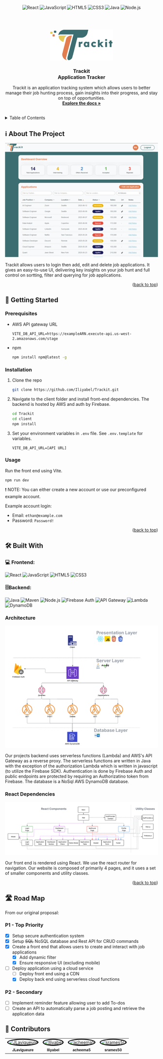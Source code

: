 <div align="center">

  ![React](https://img.shields.io/badge/React-20232A?style=for-the-badge&logo=react&logoColor=61DAFB)
  ![JavaScript](https://img.shields.io/badge/JavaScript-F7DF1E?style=for-the-badge&logo=javascript&logoColor=000)
  ![HTML5](https://img.shields.io/badge/HTML5-E34F26?style=for-the-badge&logo=html5&logoColor=fff)
  ![CSS3](https://img.shields.io/badge/CSS3-1572B6?style=for-the-badge&logo=css3&logoColor=fff)
  ![Java](https://img.shields.io/badge/Java-ED8B00?style=for-the-badge&logo=openjdk&logoColor=white)
  ![Node.js](https://img.shields.io/badge/Node.js-339933?style=for-the-badge&logo=nodedotjs&logoColor=white)

</div>

<br />
<br />

<br />
<div align="center">
  <a href="https://github.com/i">
    <img src="readmeAssets/LogoText.svg" alt="Logo" width="auto" height="100">
  </a>

<h3 align="center">Trackit<br>Application Tracker</h3>

  <p align="center">
    Trackit is an application tracking system which allows users to better manage their job hunting process, gain insights into their progress, and stay on top of opportunities.
    <br />
    <a href="https://github.com/Iliyabel/Trackit"><strong>Explore the docs »</strong></a>
    <br />
    <br />
  </p>
</div>

<!-- TABLE OF CONTENTS -->
<details>
  <summary>Table of Contents</summary>
  <ol>
    <li>
      <a href="#ℹ️-about-the-project">ℹ️ About The Project</a>
    <li><a href="#📌-getting-started">📌 Getting Started</a></li>
            <ul>
    <li><a href="#prerequisites">Prerequisites</a></li>
    <li><a href="#installation">Installation</a></li>
    <li><a href="#usage">Usage</a></li>
      </ul>
    </li>
    <li>
      <a href="🛠️-built-with">🛠️ Built with</a>
    </li>
    <li><a href="🛣️-roadmap">🛣️ Roadmap</a></li>
    <li><a href="#👥-contributors">👥 Contributors</a></li>
  </ol>
</details>


<!-- ABOUT THE PROJECT -->
## ℹ️ About The Project

<img src="readmeAssets/dashboard.png" alt="Logo" >

Trackit allows users to login then add, edit and delete job applications. It gives an easy-to-use UI, delivering key insights on your job hunt and full control on sortting, filter and querying for job applications. 

<p align="right">(<a href="#readme-top">back to top</a>)</p>

<!-- HOW TO USE -->
## 📌 Getting Started
### Prerequisites

* AWS API gateway URL
  ```
  VITE_DB_API_URL=https://exampleARN.execute-api.us-west-2.amazonaws.com/stage
  ```

* npm
  ```sh
  npm install npm@latest -g
  ```

### Installation
1. Clone the repo
   ```sh
   git clone https://github.com/Iliyabel/Trackit.git
   ```
2. Navigate to the client folder and install front-end dependencies. The backend is hosted by AWS and auth by Firebase.
   ```sh
   cd Trackit
   cd client
   npm install
   ```
3. Set your environment variables in `.env` file. See `.env.template` for variables.
   ```
   VITE_DB_API_URL=[API URL]
   ```

### Usage
Run the front end using Vite.
```
npm run dev
```

❗ NOTE: You can either create a new account or use our preconfigured example account. 

Example account login:
* Email: 
`ethan@example.com`
* Password: `Password!`

<p align="right">(<a href="#readme-top">back to top</a>)</p>


<!-- BUILT WITH -->
## 🛠️ Built With

### 💻 Frontend:<br>
![React](https://img.shields.io/badge/React-20232A?style=for-the-badge&logo=react&logoColor=61DAFB)
![JavaScript](https://img.shields.io/badge/JavaScript-F7DF1E?style=for-the-badge&logo=javascript&logoColor=000)
![HTML5](https://img.shields.io/badge/HTML5-E34F26?style=for-the-badge&logo=html5&logoColor=fff)
![CSS3](https://img.shields.io/badge/CSS3-1572B6?style=for-the-badge&logo=css3&logoColor=fff)

### 🗄️Backend: <br>

![Java](https://img.shields.io/badge/Java-ED8B00?style=for-the-badge&logo=openjdk&logoColor=white)
![Maven](https://img.shields.io/badge/Maven-C71A36?style=for-the-badge&logo=apachemaven&logoColor=white)
![Node.js](https://img.shields.io/badge/Node.js-339933?style=for-the-badge&logo=nodedotjs&logoColor=white)
![Firebase Auth](https://img.shields.io/badge/Firebase_Auth-FFCA28?style=for-the-badge&logo=firebase&logoColor=000)
![API Gateway](https://img.shields.io/badge/AWS_API_Gateway-FF4F8B?style=for-the-badge&logo=amazonaws&logoColor=white)
![Lambda](https://img.shields.io/badge/AWS_Lambda-F79E1B?style=for-the-badge&logo=aws-lambda&logoColor=white)
![DynamoDB](https://img.shields.io/badge/DynamoDB-4053D6?style=for-the-badge&logo=amazon-dynamodb&logoColor=white)

### Architecture
![Architecture Diagram](readmeAssets/architecture.png)

Our projects backend uses serverless functions (Lambda) and AWS's API Gateway as a reverse proxy. The serverless functions are written in Java with the exception of the authorization Lambda which is written in javascript (to utilize the Firebase SDK). Authentication is done by Firebase Auth and public endpoints are protected by requiring an Authorizatino token from Firebase. The database is a NoSql AWS DynamoDB database. 

### React Dependencies
![React Dependency Diagram](readmeAssets/reactDependencies.png)

Our front end is rendered using React. We use the react router for navigation. Our website is composed of primarily 4 pages, and it uses a set of smaller components and utility classes. 

<p align="right">(<a href="#readme-top">back to top</a>)</p>

<!-- RoadMap -->
## 🛣️ Road Map
From our original proposal:

### P1 - Top Priority
- [x] Setup secure authentication system
- [x] Setup ~~SQL~~ NoSQL database and Rest API for CRUD commands
- [x] Create a front end that allows users to create and interact with job applications
  - [x] Add dynamic filter
  - [x] Ensure responsive UI (excluding mobile)
- [ ] Deploy application using a cloud service
  - [ ] Deploy front end using a CDN
  - [x] Deploy back end using serverless cloud functions

### P2 - Secondary
- [ ] Implement reminder feature allowing user to add To-dos
- [ ] Create an API to automatically parse a job posting and retrieve the application data

<!-- Contributions -->
## 👥 Contributors
<table>
  <tr>
    <td align="center">
      <a href="https://github.com/JLavigueure">
        <img src="https://avatars.githubusercontent.com/JLavigueure" width="80px" style="border-radius: 50%; border: 3px solid black;" alt="JLavigueure"/><br />
        <sub><b>JLavigueure</b></sub>
      </a>
    </td>
    <td align="center">
      <a href="https://github.com/Iliyabel">
        <img src="https://avatars.githubusercontent.com/Iliyabel" width="80px" style="border-radius: 50%; border: 3px solid black;" alt="Iliyabel"/><br />
        <sub><b>Iliyabel</b></sub>
      </a>
    </td>
    <td align="center">
      <a href="https://github.com/acheema5">
        <img src="https://avatars.githubusercontent.com/acheema5" width="80px" style="border-radius: 50%; border: 3px solid black;" alt="acheema5"/><br />
        <sub><b>acheema5</b></sub>
      </a>
    </td>
    <td align="center">
      <a href="https://github.com/srames50">
        <img src="https://avatars.githubusercontent.com/srames50" width="80px" style="border-radius: 50%; border: 3px solid black;" alt="srames50"/><br />
        <sub><b>srames50</b></sub>
      </a>
    </td>
  </tr>
</table>
